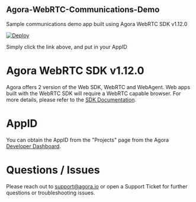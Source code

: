 ## Agora-WebRTC-Communications-Demo
Sample communications demo app built using Agora WebRTC SDK v1.12.0

[![Deploy](https://www.herokucdn.com/deploy/button.svg)](https://heroku.com/deploy?template=https://github.com/AgoraIO/Agora-WebRTC-Communications-Demo)

Simply click the link above, and put in your AppID

# Agora WebRTC SDK v1.12.0

Agora offers 2 version of the Web SDK, WebRTC and WebAgent. Web apps built with the WebRTC SDK will require a WebRTC capable browser. For more details, please refer to the [SDK Documentation](http://docs.agora.io/en/user_guide/integration/integration_communication_webrtc.html).

# AppID

You can obtain the AppID from the "Projects" page from the Agora [Developer Dashboard](http://dashboard.agora.io).

# Questions / Issues

Please reach out to [support@agora.io](mailto:support@agora.io) or open a Support Ticket for further questions or troubleshooting issues.
